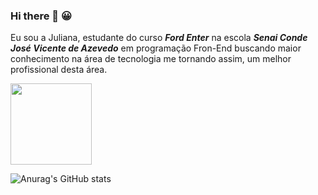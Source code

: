### Hi there 👋 :grinning:

Eu sou a Juliana, estudante do curso ***Ford Enter*** na escola ***Senai Conde José Vicente de Azevedo*** em programação Fron-End buscando maior conhecimento na área de tecnologia me tornando assim, um melhor profissional desta área.

<img height="130" src="https://media2.giphy.com/media/v1.Y2lkPTc5MGI3NjExMnE5eG16dTFmcm9tcG80YTNyYTA3YTl1dnptMGo4dDEweHdmdnZvNiZlcD12MV9naWZzX3NlYXJjaCZjdD1n/3ogwFGEHrVxusDbDjO/giphy.gif">

![Anurag's GitHub stats](https://github-readme-stats.vercel.app/api?username=Juliana1800&theme=gruvbox_light)
